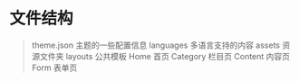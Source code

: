 # 文件结构

> theme.json 主题的一些配置信息
> languages  多语言支持的内容
> assets     资源文件夹
> layouts    公共模板
> Home       首页
> Category   栏目页
> Content    内容页
> Form       表单页